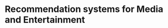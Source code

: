 <!--
Copyright (c) Recommenders contributors.
Licensed under the MIT License.
-->

# Recommendation systems for Media and Entertainment

